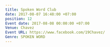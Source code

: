 ```yaml
---
title: Spoken Word Club
date: 2017-08-07 16:48:00 +07:00
position: 12
Event date: 2017-08-08 00:00:00 +07:00
Venue: Chavez
Event URL: https://www.facebook.com/19Chavez/
Genre: SPOKEN WORD
---
```


